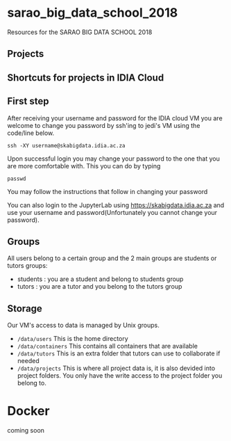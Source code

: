 
# sarao_big_data_school_2018
Resources for the SARAO BIG DATA SCHOOL 2018

## Projects

## Shortcuts for projects in IDIA Cloud

## First step
 After receiving your username and password for the IDIA cloud VM you are welcome to change you password by 
 ssh'ing to jedi's VM using the code/line below.
 ```
 ssh -XY username@skabigdata.idia.ac.za
 ```
 Upon successful login you may change your password to the one that you are more comfortable with. This you can do by typing
 ```
 passwd
 ```
You may follow the instructions that follow in changing your password

You can also login to the JupyterLab using https://skabigdata.idia.ac.za and use your username and password(Unfortunately you cannot change your password).

## Groups
All users  belong to a certain group and the 2 main groups are students or tutors groups:
- students : you are a student and belong to students group
- tutors : you are a tutor and you belong to the tutors group

## Storage
Our VM's access to data is managed by Unix groups.

* `/data/users` This is the home directory
* `/data/containers`  This contains all containers that are available 
* `/data/tutors`  This is an extra folder that tutors can use to collaborate if needed
* `/data/projects` This is where all project data is, it is also devided into project folders. You only have the write access to the project folder you belong to.

# Docker
coming soon
